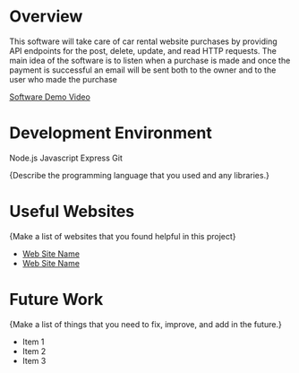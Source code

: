 # Overview

This software will take care of car rental website purchases by providing API endpoints for the post, delete, update, and read HTTP requests. The main idea of the software is to listen when a purchase is made and once the payment is successful an email will be sent both to the owner and to the user who made the purchase

[Software Demo Video](http://youtube.link.goes.here)

# Development Environment

Node.js
Javascript
Express
Git

{Describe the programming language that you used and any libraries.}

# Useful Websites

{Make a list of websites that you found helpful in this project}

- [Web Site Name](http://url.link.goes.here)
- [Web Site Name](http://url.link.goes.here)

# Future Work

{Make a list of things that you need to fix, improve, and add in the future.}

- Item 1
- Item 2
- Item 3
